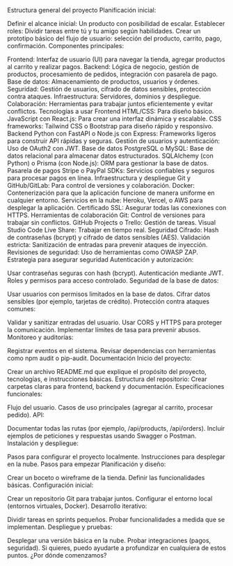 Estructura general del proyecto
Planificación inicial:

Definir el alcance inicial: Un producto con posibilidad de escalar.
Establecer roles: Dividir tareas entre tú y tu amigo según habilidades.
Crear un prototipo básico del flujo de usuario: selección del producto, carrito, pago, confirmación.
Componentes principales:

Frontend: Interfaz de usuario (UI) para navegar la tienda, agregar productos al carrito y realizar pagos.
Backend: Lógica de negocio, gestión de productos, procesamiento de pedidos, integración con pasarela de pago.
Base de datos: Almacenamiento de productos, usuarios y órdenes.
Seguridad: Gestión de usuarios, cifrado de datos sensibles, protección contra ataques.
Infraestructura: Servidores, dominios y despliegue.
Colaboración: Herramientas para trabajar juntos eficientemente y evitar conflictos.
Tecnologías a usar
Frontend
HTML/CSS: Para diseño básico.
JavaScript con React.js: Para crear una interfaz dinámica y escalable.
CSS frameworks: Tailwind CSS o Bootstrap para diseño rápido y responsivo.
Backend
Python con FastAPI o Node.js con Express: Frameworks ligeros para construir API rápidas y seguras.
Gestión de usuarios y autenticación: Uso de OAuth2 con JWT.
Base de datos
PostgreSQL o MySQL: Base de datos relacional para almacenar datos estructurados.
SQLAlchemy (con Python) o Prisma (con Node.js): ORM para gestionar la base de datos.
Pasarela de pagos
Stripe o PayPal SDKs: Servicios confiables y seguros para procesar pagos en línea.
Infraestructura y despliegue
Git y GitHub/GitLab: Para control de versiones y colaboración.
Docker: Contenerización para que la aplicación funcione de manera uniforme en cualquier entorno.
Servicios en la nube: Heroku, Vercel, o AWS para desplegar la aplicación.
Certificado SSL: Asegurar todas las conexiones con HTTPS.
Herramientas de colaboración
Git: Control de versiones para trabajar sin conflictos.
GitHub Projects o Trello: Gestión de tareas.
Visual Studio Code Live Share: Trabajar en tiempo real.
Seguridad
Cifrado: Hash de contraseñas (bcrypt) y cifrado de datos sensibles (AES).
Validación estricta: Sanitización de entradas para prevenir ataques de inyección.
Revisiones de seguridad: Uso de herramientas como OWASP ZAP.
Estrategia para asegurar seguridad
Autenticación y autorización:

Usar contraseñas seguras con hash (bcrypt).
Autenticación mediante JWT.
Roles y permisos para acceso controlado.
Seguridad de la base de datos:

Usar usuarios con permisos limitados en la base de datos.
Cifrar datos sensibles (por ejemplo, tarjetas de crédito).
Protección contra ataques comunes:

Validar y sanitizar entradas del usuario.
Usar CORS y HTTPS para proteger la comunicación.
Implementar límites de tasa para prevenir abusos.
Monitoreo y auditorías:

Registrar eventos en el sistema.
Revisar dependencias con herramientas como npm audit o pip-audit.
Documentación
Inicio del proyecto:

Crear un archivo README.md que explique el propósito del proyecto, tecnologías, e instrucciones básicas.
Estructura del repositorio: Crear carpetas claras para frontend, backend y documentación.
Especificaciones funcionales:

Flujo del usuario.
Casos de uso principales (agregar al carrito, procesar pedido).
API:

Documentar todas las rutas (por ejemplo, /api/products, /api/orders).
Incluir ejemplos de peticiones y respuestas usando Swagger o Postman.
Instalación y despliegue:

Pasos para configurar el proyecto localmente.
Instrucciones para desplegar en la nube.
Pasos para empezar
Planificación y diseño:

Crear un boceto o wireframe de la tienda.
Definir las funcionalidades básicas.
Configuración inicial:

Crear un repositorio Git para trabajar juntos.
Configurar el entorno local (entornos virtuales, Docker).
Desarrollo iterativo:

Dividir tareas en sprints pequeños.
Probar funcionalidades a medida que se implementan.
Despliegue y pruebas:

Desplegar una versión básica en la nube.
Probar integraciones (pagos, seguridad).
Si quieres, puedo ayudarte a profundizar en cualquiera de estos puntos. ¿Por dónde comenzamos?
